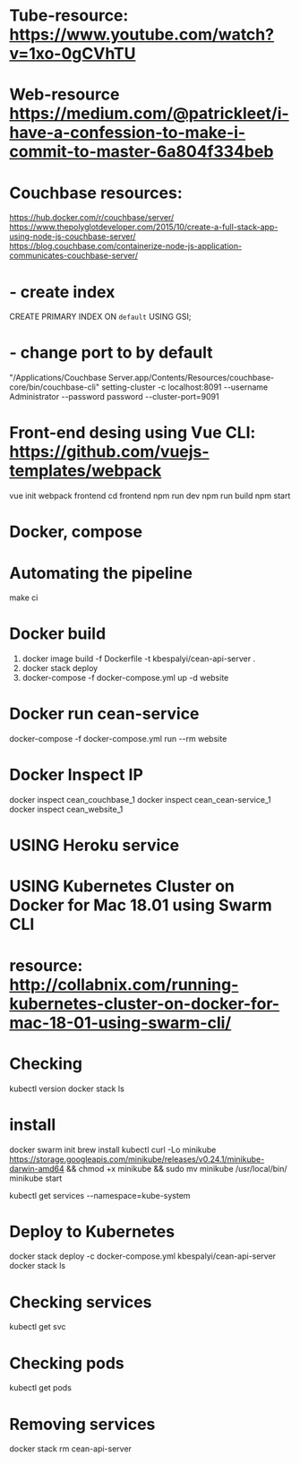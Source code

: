 # Tube-resource: https://www.youtube.com/watch?v=1xo-0gCVhTU
# Web-resource https://medium.com/@patrickleet/i-have-a-confession-to-make-i-commit-to-master-6a804f334beb

# Couchbase resources:
https://hub.docker.com/r/couchbase/server/
https://www.thepolyglotdeveloper.com/2015/10/create-a-full-stack-app-using-node-js-couchbase-server/
https://blog.couchbase.com/containerize-node-js-application-communicates-couchbase-server/

# - create index
CREATE PRIMARY INDEX ON `default` USING GSI;

# - change port to by default
"/Applications/Couchbase Server.app/Contents/Resources/couchbase-core/bin/couchbase-cli" setting-cluster -c localhost:8091 --username Administrator --password password --cluster-port=9091

# Front-end desing using Vue CLI: https://github.com/vuejs-templates/webpack

vue init webpack frontend
cd frontend
npm run dev
npm run build
npm start


# Docker, compose

# Automating the pipeline

make ci

# Docker build

1) docker image build -f Dockerfile -t kbespalyi/cean-api-server .
2) docker stack deploy
3) docker-compose -f docker-compose.yml up -d website

# Docker run cean-service

docker-compose -f docker-compose.yml run --rm website

# Docker Inspect IP
docker inspect cean_couchbase_1
docker inspect cean_cean-service_1
docker inspect cean_website_1


# USING Heroku service



# USING Kubernetes Cluster on Docker for Mac 18.01 using Swarm CLI
# resource: http://collabnix.com/running-kubernetes-cluster-on-docker-for-mac-18-01-using-swarm-cli/

# Checking
kubectl version
docker stack ls

# install
docker swarm init
brew install kubectl
curl -Lo minikube https://storage.googleapis.com/minikube/releases/v0.24.1/minikube-darwin-amd64 && chmod +x minikube && sudo mv minikube /usr/local/bin/
minikube start

kubectl get services --namespace=kube-system

# Deploy to Kubernetes
docker stack deploy -c docker-compose.yml kbespalyi/cean-api-server
docker stack ls

# Checking services
kubectl get svc

# Checking pods
kubectl get pods

# Removing services
docker stack rm cean-api-server
